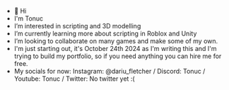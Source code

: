 - 👋 Hi
- I'm Tonuc
- I’m interested in scripting and 3D modelling
- I’m currently learning more about scripting in Roblox and Unity
- I’m looking to collaborate on many games and make some of my own.
- I'm just starting out, it's October 24th 2024 as I'm writing this and I'm trying to build my portfolio, so if you need anything you can hire me for free.
- My socials for now:
Instagram: @dariu_fletcher / Discord: Tonuc / Youtube: Tonuc / Twitter: No twitter yet :(
